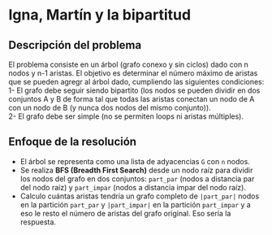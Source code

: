 # Igna, Martín y la bipartitud

## Descripción del problema 

El problema consiste en un árbol (grafo conexo y sin ciclos) dado con n nodos y n-1 aristas. El objetivo es determinar el número máximo de aristas que se pueden agregr al árbol dado, cumpliendo las siguientes condiciones: <br> 
1- El grafo debe seguir siendo bipartito (los nodos se pueden dividir en dos conjuntos A y B de forma tal que todas las aristas conectan un nodo de A con un nodo de B (y nunca dos nodos del mismo conjunto)). <br>
2- El grafo debe ser simple (no se permiten loops ni aristas múltiples). <br>

## Enfoque de la resolución

- El árbol se representa como una lista de adyacencias `G` con `n` nodos.
- Se realiza **BFS (Breadth First Search)** desde un nodo raíz para dividir los nodos del grafo en dos conjuntos: `part_par` (nodos a distancia par del nodo raíz) y `part_impar` (nodos a distancia impar del nodo raíz). 
- Calculo cuántas aristas tendría un grafo completo de `|part_par|` nodos en la partición `part_par` y `|part_impar|` en la partición `part_impar` y a eso le resto el número de aristas del grafo original. Eso sería la respuesta. 
